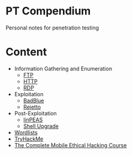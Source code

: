 # PT Compendium
Personal notes for penetration testing

# Content
- Information Gathering and Enumeration
  - [FTP](/Information-Gathering-and-Enumeration/FTP.md)
  - [HTTP](/Information-Gathering-and-Enumeration/HTTP.md)
  - [RDP](/Information-Gathering-and-Enumeration/RDP.md)
- Exploitation
  - [BadBlue](/Exploitation/BadBlue.md)
  - [Rejetto](/Exploitation/Rejetto.md)
- Post-Exploitation
  - [linPEAS](/Post-Exploitation/linPEAS.md)
  - [Shell Upgrade](Post-Exploitation/Shell-Upgrade.md)
- [Wordlists](/Wordlists.md)
- [TryHackMe](/TryHackMe.md)
- [The Complete Mobile Ethical Hacking Course](/Courses/the-complete-mobile-ethical-hacking-course.md)
